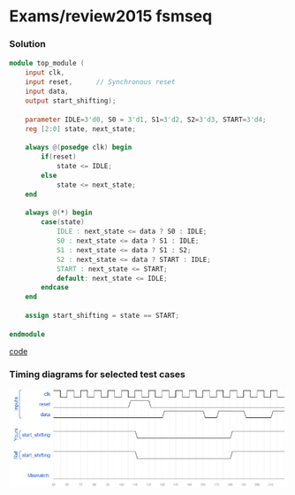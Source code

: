 # Exams/review2015 fsmseq
### Solution
```Verilog
module top_module (
    input clk,
    input reset,      // Synchronous reset
    input data,
    output start_shifting);
    
    parameter IDLE=3'd0, S0 = 3'd1, S1=3'd2, S2=3'd3, START=3'd4;
    reg [2:0] state, next_state;
    
    always @(posedge clk) begin
        if(reset)
            state <= IDLE;
        else
            state <= next_state;
    end
    
    always @(*) begin
        case(state)
            IDLE : next_state <= data ? S0 : IDLE;
            S0 : next_state <= data ? S1 : IDLE;
            S1 : next_state <= data ? S1 : S2;
            S2 : next_state <= data ? START : IDLE;
            START : next_state <= START;
            default: next_state <= IDLE;
        endcase
    end
    
    assign start_shifting = state == START;

endmodule
```
[code](./154.v)

### Timing diagrams for selected test cases
![result](./result.png)